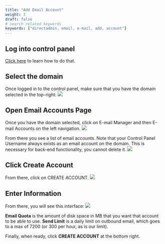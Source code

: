 ```yaml
---
title: "Add Email Account"
weight: 3
draft: false
# search related keywords
keywords: ["directadmin, email, e-mail, add, account"]
---
```


## Log into control panel
[Click here](https://mxroutedocs.com/directadmin/login/) to learn how to do that.

## Select the domain
Once logged in to the control panel, make sure that you have the domain selected in the top-right:
![](https://mxrouteprod.b-cdn.net/wp-content/uploads/2020/08/selectdomain.png)

## Open Email Accounts Page
Once you have the domain selected, click on E-mail Manager and then E-mail Accounts on the left navigation.
![](https://mxrouteprod.b-cdn.net/wp-content/uploads/2020/08/emailaccounts.png)

From there you see a list of email accounts. Note that your Control Panel Username always exists as an email account on the domain. This is necessary for back-end functionality, you cannot delete it.
![](https://mxrouteprod.b-cdn.net/wp-content/uploads/2020/08/emailcontrols.png)

## Click Create Account
From there, click on CREATE ACCOUNT.
![](https://mxrouteprod.b-cdn.net/wp-content/uploads/2020/08/createaccountbutton.png)

## Enter Information
From there, you will see this interface:
![](https://mxrouteprod.b-cdn.net/wp-content/uploads/2020/08/createemail.png)

**Email Quota** is the amount of disk space in MB that you want that account to be able to use. **Send Limit** is a daily limit on outbound email, which goes to a max of 7200 (or 300 per hour, as is our limit).

Finally, when ready, click **CREATE ACCOUNT** at the bottom right.
